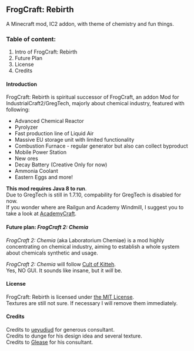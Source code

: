 ## FrogCraft: Rebirth
A Minecraft mod, IC2 addon, with theme of chemistry and fun things.

### Table of content:  
 1. Intro of FrogCraft: Rebirth
 2. Future Plan
 3. License
 4. Credits
 
#### Introduction
FrogCraft: Rebirth is spiritual successor of FrogCraft, an addon Mod for IndustrialCraft2/GregTech, majorly about chemical industry, featured with following:
 * Advanced Chemical Reactor
 * Pyrolyzer
 * Fast production line of Liquid Air
 * Massive EU storage unit with limited functionality
 * Combustion Furnace - regular generator but also can collect byproduct
 * Mobile Power Station
 * New ores
 * Decay Battery (Creative Only for now)
 * Ammonia Coolant
 * Eastern Eggs and more!

**This mod requires Java 8 to run**.  
Due to GregTech is still in 1.7.10, compability for GregTech is disabled for now.  
If you wonder where are Railgun and Academy Windmill, I suggest you to take a look at [AcademyCraft][link_ACMOD]. 

#### Future plan: _FrogCraft 2: Chemia_
*FrogCraft 2: Chemia* (aka Laboratorium Chemiae) is a mod highly concentrating on chemical industry, aiming to establish a whole system about chemicals synthetic and usage. 

*FrogCraft 2: Chemia* will follow [Cult of Kitteh][link_CultOfKitteh].  
Yes, NO GUI. It sounds like insane, but it *will* be.

#### License
FrogCraft: Rebirth is licensed under [the MIT License](./LICENSE_FrogCraft_Rebirth).  
Textures are still not sure. If necessary I will remove them immediately.

#### Credits
Credits to [ueyudiud](https://github.com/ueyudiud) for generous consultant.  
Credits to dunge for his design idea and several texture.  
Credits to [Glease](https://github.com/Glease) for his consultant.

[link_ACMOD]: https://github.com/LambdaInnovation/AcademyCraft
[link_CultOfKitteh]: http://asie.pl/kitteh/